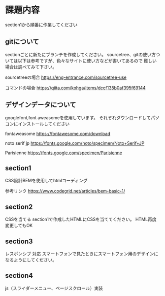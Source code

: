 
# 課題内容

section1から順番に作業してください

## gitについて
sectionごとに新たにブランチを作成してください。
sourcetree、gitの使い方ついては以下は参考ですが、色々なサイトに使い方などが書いてあるので
難しい場合は調べてみて下さい。

sourcetreeの場合
https://eng-entrance.com/sourcetree-use

コマンドの場合
https://qiita.com/kohga/items/dccf135b0af395f69144

## デザインデータについて
googlefont,font aweasomeを使用しています。
それぞれダウンロードしてパソコンにインストールしてください

fontaweasome
https://fontawesome.com/download

noto serif jp
https://fonts.google.com/noto/specimen/Noto+Serif+JP

Parisienne
https://fonts.google.com/specimen/Parisienne

## section1
CSS設計BEMを使用してhtmlコーディング

参考リンク
https://www.codegrid.net/articles/bem-basic-1/


## section2
CSSを当てる
section1で作成したHTMLにCSSを当ててください。
HTML再度変更してもOK

## section3
レスポンシブ 対応
スマートフォンで見たときにスマートフォン用のデザインになるようにしてください。


## section4
js（スライダーメニュー、ページスクロール）実装
